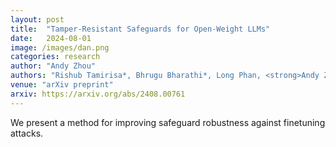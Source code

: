 ```yaml
---
layout: post
title:  "Tamper-Resistant Safeguards for Open-Weight LLMs"
date:   2024-08-01
image: /images/dan.png
categories: research
author: "Andy Zhou"
authors: "Rishub Tamirisa*, Bhrugu Bharathi*, Long Phan, <strong>Andy Zhou</strong>, Alice Gatti, Tarun Suresh, Maxwell Lin, Justin Wang, Rowan Wang, Ron Arel, Andy Zou, Dawn Song, Bo Li, Dan Hendrycks, Mantas Mazeika"
venue: "arXiv preprint"
arxiv: https://arxiv.org/abs/2408.00761
---
```

We present a method for improving safeguard robustness against finetuning attacks.


